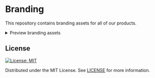 # Branding
This repository contains branding assets for all of our products.

<details>
  <summary>Preview branding assets</summary>

  - [Logos](./logo/original) (and [favicons](./logo/favicon)) ranging from 64x64 to 512x512.

    ![License: MIT](./logo/original/256x256.png)
    ![License: MIT](./logo/outer/128x128.png)
    ![License: MIT](./logo/inner/64x64.png)      

</details>
 
## License
[![License: MIT](https://img.shields.io/badge/License-MIT-yellow.svg)](https://opensource.org/licenses/MIT)

Distributed under the MIT License. See [LICENSE](./LICENSE) for more
information.
